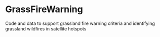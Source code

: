 # GrassFireWarning
Code and data to support grassland fire warning criteria and identifying grassland wildfires in satellite hotspots
